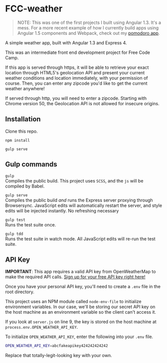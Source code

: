 # FCC-weather

> NOTE: This was one of the first projects I built using Angular 1.3. It's a mess. For a more recent example of how I currently build apps using Angular 1.5 components and Webpack, check out my [pomodoro app](https://github.com/itxchy/FCC-pomodoro).

A simple weather app, built with Angular 1.3 and Express 4.

This was an intermediate front end development project for Free Code Camp.

If this app is served through https, it will be able to retrieve your exact location through HTML5's geolocation API and present your current weather conditions and location immediately, with your permission of course. Then, you can enter any zipcode you'd like to get the current weather anywhere!

If served through http, you will need to enter a zipcode. Starting with Chrome version 50, the Geolocation API is not allowed for insecure origins. 

## Installation

Clone this repo.

`npm install`

`gulp serve`

## Gulp commands

`gulp`  
Compiles the public build. 
This project uses `SCSS`, and the `js` will be compiled by Babel. 

`gulp serve`  
Compiles the public build *and* runs the Express server proxying through Browsersync.
JavaScript edits will automatically restart the server, and style edits will be injected instantly. No refreshing necessary 

`gulp test`  
Runs the test suite once.

`gulp tdd`  
Runs the test suite in watch mode. All JavaScript edits will re-run the test suite. 

## API Key

**IMPORTANT**: This app requires a valid API key from OpenWeatherMap to make the required API calls. [Sign up for your free API key right here!](http://openweathermap.org/appid)

Once you have your personal API key, you'll need to create a `.env` file in the root directory.

This project uses an NPM module called `node-env-file` to initialize environment variables. In our case, we'll be storing our secret API key on the host machine as an environment variable so the client can't access it.

If you look at `server.js` on line 9, the key is stored on the host machine at `process.env.OPEN_WEATHER_API_KEY`.

To initialize `OPEN_WEATHER_API_KEY`, enter the following into your `.env` file.

```bash
OPEN_WEATHER_API_KEY=abcfakeapikey424242424242
```

Replace that totally-legit-looking key with your own.

